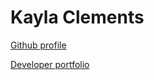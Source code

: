 # Kayla Clements

<a href='https://github.com/kaykay1424'>Github profile </a>

<a href='https://kaykay1424.github.io/dev-portfolio/'>Developer portfolio</a>